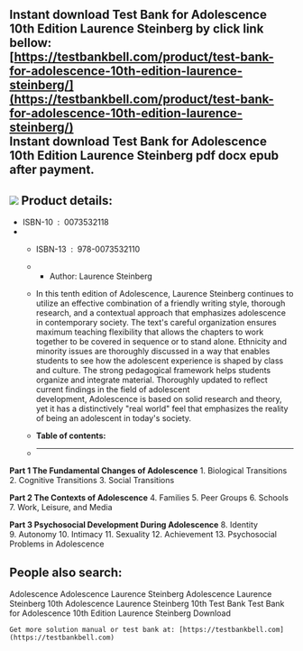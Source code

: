 Instant download **Test Bank for Adolescence 10th Edition Laurence Steinberg** by click link bellow:  
[https://testbankbell.com/product/test-bank-for-adolescence-10th-edition-laurence-steinberg/](https://testbankbell.com/product/test-bank-for-adolescence-10th-edition-laurence-steinberg/)  
**Instant download Test Bank for Adolescence 10th Edition Laurence Steinberg pdf docx epub after payment.**
-----------------------------------------------------------------------------------------------------------


![](https://testbankbell.com/wp-content/uploads/2023/05/adolescence-laurence-steinberg-10th-tb.jpg)
**Product details:**
--------------------


* ISBN-10 ‏ : ‎ 0073532118
* * ISBN-13 ‏ : ‎ 978-0073532110
  * * Author: Laurence Steinberg
   
  * In this tenth edition of Adolescence, Laurence Steinberg continues to utilize an effective combination of a friendly writing style, thorough research, and a contextual approach that emphasizes adolescence in contemporary society. The text's careful organization ensures maximum teaching flexibility that allows the chapters to work together to be covered in sequence or to stand alone. Ethnicity and minority issues are thoroughly discussed in a way that enables students to see how the adolescent experience is shaped by class and culture. The strong pedagogical framework helps students organize and integrate material. Thoroughly updated to reflect current findings in the field of adolescent development, Adolescence is based on solid research and theory, yet it has a distinctively "real world" feel that emphasizes the reality of being an adolescent in today's society.
  * **Table of contents:**
  * ----------------------
 













**Part 1 The Fundamental Changes of Adolescence**
1. Biological Transitions
2. Cognitive Transitions
3. Social Transitions

**Part 2 The Contexts of Adolescence**
4. Families
5. Peer Groups
6. Schools
7. Work, Leisure, and Media

**Part 3 Psychosocial Development During Adolescence**
8. Identity
9. Autonomy
10. Intimacy
11. Sexuality
12. Achievement
13. Psychosocial Problems in Adolescence

















**People also search:**
-----------------------


Adolescence
Adolescence Laurence Steinberg
Adolescence Laurence Steinberg 10th
Adolescence Laurence Steinberg 10th Test Bank
Test Bank for Adolescence 10th Edition Laurence Steinberg Download


    Get more solution manual or test bank at: [https://testbankbell.com](https://testbankbell.com)
